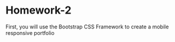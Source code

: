 # Homework-2

First, you will use the Bootstrap CSS Framework to create a mobile responsive portfolio
